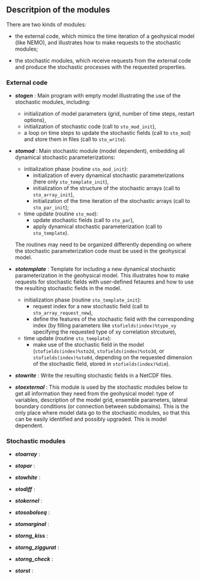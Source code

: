 ## Descritpion of the modules

There are two kinds of modules:

- the external code, which mimics the time iteration of a geohysical model (like NEMO),
and illustrates how to make requests to the stochastic modules;

- the stochastic modules, which receive requests from the external code
and produce the stochastic processes with the requested properties.

### External code

- **_stogen_** :
    Main program with empty model illustrating the use of the stochastic modules, including:
    - initialization of model parameters (grid, number of time steps, restart options),
    - initialization of stochastic code (call to `sto_mod_init`),
    - a loop on time steps to update the stochastic fields (call to `sto_mod`)
      and store them in files (call to `sto_write`).

- **_stomod_** :
    Main stochastic module (model dependent),
    embedding all dynamical stochastic parameterizations:
    - initialization phase (routine `sto_mod_init`):
      - initialization of every dynamical stochastic parameterizations (here only `sto_template_init`),
      - initialization of the structure of the stochastic arrays (call to `sto_array_init`),
      - initialization of the time iteration of the stochastic arrays (call to `sto_par_init`);
    - time update (routine `sto_mod`):
      - update stochastic fields (call to `sto_par`),
      - apply dynamical stochastic parameterization (call to `sto_template`).

    The routines may need to be organized differently depending on
    where the stochastic parameterization code must be used in the geohysical model.
    
- **_stotemplate_** :
    Template for including a new dynamical stochastic parameterization in the geohysical model.
    This illustrates how to make requests for stochastic fields with user-defined fetaures
    and how to use the resulting stochastic fields in the model.
    - initialization phase (routine `sto_template_init`):
      - request index for a new stochastic field (call to `sto_array_request_new`),
      - define the features of the stochastic field with the corresponding index
        (by filling parameters like `stofields(index)%type_xy` specifying
	the requested type of xy correlation strcuture),
    - time update (routine `sto_template`):
      - make use of the stochastic field in the model (`stofields(index)%sto2d`,
        `stofields(index)%sto3d`, or `stofields(index)%sto0d`, depending on the requested
	dimension of the stochastic field, stored in `stofields(index)%dim`).

- **_stowrite_** :
    Write the resulting stochastic fields in a NetCDF files.

- **_stoexternal_** :
    This module is used by the stochastic modules below to get all information
    they need from the geohysical model: type of variables, description of the model grid,
    ensemble parameters, lateral boundary conditions (or connection between subdomains).
    This is the only place where model data go to the stochastic modules,
    so that this can be easily identified and possibly upgraded. This is model dependent.

### Stochastic modules

- **_stoarray_** :

- **_stopar_** :

- **_stowhite_** :

- **_stodiff_** :

- **_stokernel_** :

- **_stosobolseq_** :

- **_stomarginal_** :

- **_storng_kiss_** :

- **_storng_ziggurat_** :

- **_storng_check_** :

- **_storst_** :

